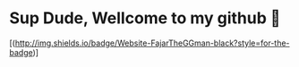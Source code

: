 # Sup Dude, Wellcome to my github  👋
[(http://img.shields.io/badge/Website-FajarTheGGman-black?style=for-the-badge)]
